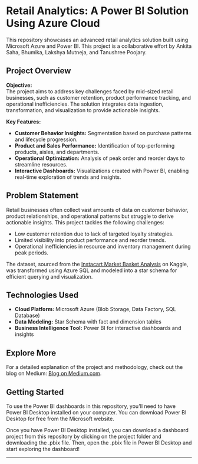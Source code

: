 # Retail Analytics: A Power BI Solution Using Azure Cloud

This repository showcases an advanced retail analytics solution built using Microsoft Azure and Power BI. This project is a collaborative effort by Ankita Saha, Bhumika, Lakshya Mutneja, and Tanushree Poojary.

## Project Overview  

**Objective:**  
The project aims to address key challenges faced by mid-sized retail businesses, such as customer retention, product performance tracking, and operational inefficiencies. The solution integrates data ingestion, transformation, and visualization to provide actionable insights.  

**Key Features:**  
- **Customer Behavior Insights:** Segmentation based on purchase patterns and lifecycle progression.  
- **Product and Sales Performance:** Identification of top-performing products, aisles, and departments.  
- **Operational Optimization:** Analysis of peak order and reorder days to streamline resources.  
- **Interactive Dashboards:** Visualizations created with Power BI, enabling real-time exploration of trends and insights.  

## Problem Statement  

Retail businesses often collect vast amounts of data on customer behavior, product relationships, and operational patterns but struggle to derive actionable insights. This project tackles the following challenges:  
- Low customer retention due to lack of targeted loyalty strategies.  
- Limited visibility into product performance and reorder trends.  
- Operational inefficiencies in resource and inventory management during peak periods.  

The dataset, sourced from the [Instacart Market Basket Analysis](https://www.kaggle.com/datasets/psparks/instacart-market-basket-analysis) on Kaggle, was transformed using Azure SQL and modeled into a star schema for efficient querying and visualization.  

## Technologies Used  

- **Cloud Platform:** Microsoft Azure (Blob Storage, Data Factory, SQL Database)  
- **Data Modeling:** Star Schema with fact and dimension tables  
- **Business Intelligence Tool:** Power BI for interactive dashboards and insights  

## Explore More  

For a detailed explanation of the project and methodology, check out the blog on Medium: [Blog on Medium.com](https://medium.com/@ankitasaha34/retail-analytics-a-power-bi-solution-using-azure-cloud-f36536daa052).  

## Getting Started  

To use the Power BI dashboards in this repository, you'll need to have Power BI Desktop installed on your computer. You can download Power BI Desktop for free from the Microsoft website.

Once you have Power BI Desktop installed, you can download a dashboard project from this repository by clicking on the project folder and downloading the .pbix file. Then, open the .pbix file in Power BI Desktop and start exploring the dashboard!

---
